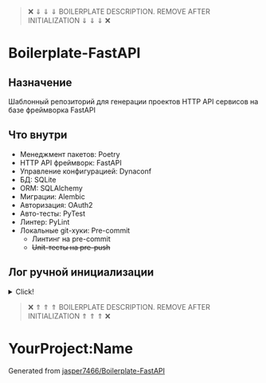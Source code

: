 > &#10060; &dArr; &dArr; &dArr; BOILERPLATE DESCRIPTION. REMOVE AFTER INITIALIZATION &dArr; &dArr; &dArr; &#10060;

# Boilerplate-FastAPI

## Назначение

Шаблонный репозиторий для генерации проектов HTTP API сервисов на базе фреймворка FastAPI

## Что внутри

- Менеджмент пакетов: Poetry
- HTTP API фреймворк: FastAPI
- Управление конфигурацией: Dynaconf
- БД: SQLite
- ORM: SQLAlchemy
- Миграции: Alembic
- Авторизация: OAuth2
- Авто-тесты: PyTest
- Линтер: PyLint
- Локальные git-хуки: Pre-commit
    - Линтинг на pre-commit
    - ~~Unit-тесты на pre-push~~

## Лог ручной инициализации

<details>
  <summary>Click!</summary>

  ### Менеджер пакетов Poetry

  - Установка пакета `Poetry` (если не установлен)
    > pip install poetry
  - Poetry. Локальная конфигурация: создавать venv в корне проекта
    > poetry config virtualenvs.in-project true --local
  - Poetry. Инициализация
    > poetry init
  - Poetry. Создание venv
    > poetry env use python3.9
  - Poetry. Активация venv
    > poetry shell
  - В среде разработки для проекта необходимо выбрать интерпретатор из локального venv

  ### Фреймворк FastAPI

  - Установка пакета `FastAPI`
    > poetry add fastapi
  - Установка пакета `Uvicorn` (ASGI-сервер)
    > poetry add uvicorn
  - Установка пакета `python-multipart`
    > poetry add python-multipart
  - Создана директория src
  - Создан пакет `src/application`
  - Настроено минимальное приложение в src/application/app.py
  - В настройках Run/Debug конфигурации среды разработки необходимо создать новую с параметрами:
    - Target to run - Module name: (указать название пакета приложения, в данном случае - application)
    - Python interpreter: (выбрать из локального venv)
    - Working directory: (указать корень проекта)

  ### Работа с конфигурацией приложения

  - Установка пакета `dynaconf`
    > poetry add dynaconf
  - Инициализация конфига
    > dynaconf init
  - Конфигурационный файл config.py следует перенести в пакет (application)
  - Параметр envvar_prefix можно заменить на свой (например, APPLICATION)

  ### Работа с БД

  - Установка пакета `sqlalchemy`
    > poetry add sqlalchemy
  - Установка пакета `aiofiles`
    > poetry add aiofiles
  - Установка пакета `alembic`
    > poetry add alembic
  - Инициализация alembic
    > alembic init
  - Конфигурация settings.toml
    - `database_url = "sqlite:///database.sqlite"`
  - Конфигурация в alembic.ini
    - `prepend_sys_path = src`
    - `file_template = %%(year)d-%%(month).2d-%%(day).2d_%%(hour).2d:%%(minute).2d:%%(second).2d_%%(rev)s`
    - `# sqlalchemy.url = driver://user:pass@localhost/dbname` - закомментировать
  - Конфигурация в alembic/env.py
    - `target_metadata = Base.metadata`
    - `config.set_main_option('sqlalchemy.url', settings.database_url)`
  - Создание миграции
    - `alembic revision --autogenerate -m "Create 'accounts' table"`
  - Применение миграции
    - `alembic upgrade head`

  ### Реализация ручек аккаунта
  - Установка пакета `passlib`
    > poetry add passlib
  - Установка пакета `python-multipart`
    > poetry add python-multipart
  - config.py:
    - `PROJECT_ROOT = Path(__file__).parents[2]`
  - Создана модель AccountModel в models.py
  - Добавлены ручки в app.py

  ### Тестирование
  - Установка пакета `pytest` (dev-dependency)
    > poetry add --dev pytest
  - В корне проекта создана директория tests с файлом conftest.py
  - В настройках Run/Debug конфигурации среды разработки для удобства можно создать конфигурацию, выбрав тип "pytest"
  - Установка пакета `requests` (dev-dependency)
    > poetry add --dev requests
  - Добавлен тест на ручку "get-account/id"

    ### Auth
  - Установка пакета `itsdangerous` (dev-dependency)
    > poetry add itsdangerous

    ### Линтинг
    - Установка пакета `itsdangerous` (dev-dependency)
    > poetry add --dev itsdangerous
    > pylint --generate-rcfile > .pylintrc
</details>

> &#10060; &uArr; &uArr; &uArr; BOILERPLATE DESCRIPTION. REMOVE AFTER INITIALIZATION &uArr; &uArr; &uArr; &#10060;

# YourProject:Name

Generated from [jasper7466/Boilerplate-FastAPI](https://github.com/jasper7466/Boilerplate-FastAPI)
